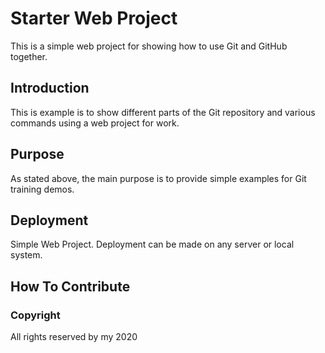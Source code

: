 # Starter Web Project 

This is a simple web project for showing how 
to use Git and GitHub together.

## Introduction
This is example is to show different parts of the Git repository
and various commands using a web project for work.

## Purpose
As stated above, the main purpose is 
to provide simple examples for Git training demos.

## Deployment
Simple Web Project.
Deployment can be made on any server or local system.

## How To Contribute

### Copyright
All rights reserved by my 2020